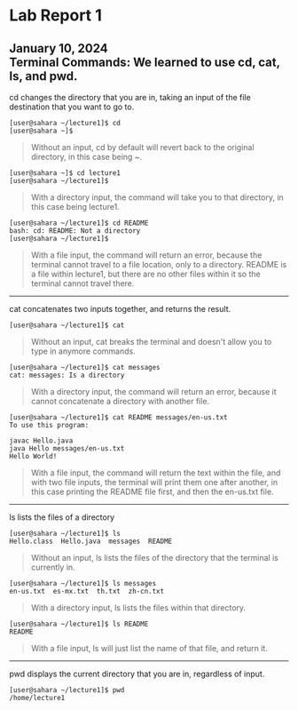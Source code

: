 # Lab Report 1
January 10, 2024 <br/>
**Terminal Commands:**
We learned to use cd, cat, ls, and pwd. <br/>
---
cd changes the directory that you are in, taking an input of the file destination that you want to go to.
```
[user@sahara ~/lecture1]$ cd
[user@sahara ~]$
```
> Without an input, cd by default will revert back to the original directory, in this case being ~. <br/>
```
[user@sahara ~]$ cd lecture1
[user@sahara ~/lecture1]$ 
```
> With a directory input, the command will take you to that directory, in this case being lecture1. <br/>
```
[user@sahara ~/lecture1]$ cd README
bash: cd: README: Not a directory
[user@sahara ~/lecture1]$
```
> With a file input, the command will return an error, because the terminal cannot travel to a file location, only to a directory. README is a file within lecture1, but there are no other files within it so the terminal cannot travel there. <br/>
---
cat concatenates two inputs together, and returns the result. <br/>
```
[user@sahara ~/lecture1]$ cat
```
> Without an input, cat breaks the terminal and doesn't allow you to type in anymore commands. <br/>
```
[user@sahara ~/lecture1]$ cat messages 
cat: messages: Is a directory
```
> With a directory input, the command will return an error, because it cannot concatenate a directory with another file. <br/>
```
[user@sahara ~/lecture1]$ cat README messages/en-us.txt
To use this program:

javac Hello.java
java Hello messages/en-us.txt
Hello World!
```
> With a file input, the command will return the text within the file, and with two file inputs, the terminal will print them one after another, in this case printing the README file first, and then the en-us.txt file. <br/>
---
ls lists the files of a directory
```
[user@sahara ~/lecture1]$ ls
Hello.class  Hello.java  messages  README
```
> Without an input, ls lists the files of the directory that the terminal is currently in. <br/>
```
[user@sahara ~/lecture1]$ ls messages
en-us.txt  es-mx.txt  th.txt  zh-cn.txt
```
> With a directory input, ls lists the files within that directory. <br/>
```
[user@sahara ~/lecture1]$ ls README
README
```
> With a file input, ls will just list the name of that file, and return it. <br/>
---
pwd displays the current directory that you are in, regardless of input.
```
[user@sahara ~/lecture1]$ pwd
/home/lecture1
```
